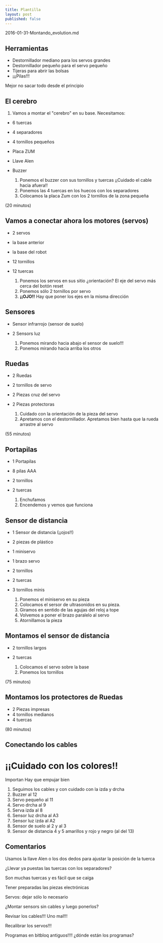 ```yaml
---
title: Plantilla
layout: post
published: false
---
```

2016-01-31-Montando_evolution.md

## Herramientas

* Destornillador mediano para los servos grandes
* Destornillador pequeño para el servo pequeño
* Tijeras para abrir las bolsas
* ¡¡¡Pilas!!!

Mejor no sacar todo desde el principio

## El cerebro

1. Vamos a montar el "cerebro" en su base. Necesitamos:
* 6 tuercas
* 4 separadores
* 4 tornillos pequeños
* Placa ZUM
* Llave Alen
* Buzzer



  1. Ponemos el buzzer con sus tornillos y tuercas ¡¡Cuidado el cable hacia afuera!!
  1. Ponemos las 4 tuercas en los huecos con los separadores
  1. Colocamos la placa Zum con los 2 tornillos de la zona pequeña

(20 minutos)

## Vamos a conectar ahora los motores (servos)
* 2 servos
* la base anterior
* la base del robot
* 12 tornillos
* 12 tuercas

  1. Ponemos los servos en sus sitio ¿orientación? El eje del servo más cerca del botón reset
  1. Ponemos sólo 2 tornillos por servo
  1. **¡¡OJO!!** Hay que poner los ejes en la misma dirección


## Sensores
* Sensor infrarrojo (sensor de suelo)
* 2 Sensors luz

  1. Ponemos mirando hacia abajo el sensor de suelo!!!
  1. Ponemos mirando hacia arriba los otros

## Ruedas
* 2 Ruedas
* 2 tornillos de servo
* 2 Piezas cruz del servo
* 2 Piezas protectoras

  1. Cuidado con la orientación de la pieza del servo
  1. Apretamos con el destornillador. Apretamos bien hasta que la rueda arrastre al servo

(55 minutos)

## Portapilas
* 1 Portapilas
* 8 pilas AAA
* 2 tornillos
* 2 tuercas

  1. Enchufamos
  1. Encendemos y vemos que funciona

## Sensor de distancia
* 1 Sensor de distancia (¡¡ojos!!)
* 2 piezas de plástico
* 1 miniservo
* 1 brazo servo
* 2 tornillos
* 2 tuercas
* 3 tornillos minis

  1. Ponemos el miniservo en su pieza
  1. Colocamos el sersor de ultrasonidos en su pieza.
  1. Giramos en sentido de las agujas del reloj a tope
  1. Volvemos a poner el brazo paralelo al servo
  1. Atornillamos la pieza

## Montamos el sensor de distancia
* 2 tornillos largos
* 2 tuercas

  1. Colocamos el servo sobre la base
  1. Ponemos los tornillos

(75 minutos)

## Montamos los protectores de Ruedas
* 2 Piezas impresas
* 4 tornillos medianos
* 4 tuercas

(80 minutos)

## Conectando los cables

# **¡¡Cuidado con los colores!!**
Importan
Hay que empujar bien

1. Seguimos los cables y con cuidado con la izda y drcha
1. Buzzer al 12
1. Servo pequeño al 11
1. Servo drcha al 9
1. Serva izda al 8
1. Sensor luz drcha al A3
1. Sensor luz izda al A2
1. Sensor de suelo al 2 y al 3
1. Sensor de distancia 4 y 5 amarillos y rojo y negro (al del 13)


## Comentarios

Usamos la llave Alen o los dos dedos para ajustar la posición de la tuerca

¿Llevar ya puestas las tuercas con los separadores?

Son muchas tuercas y es fácil que se caíga

Tener preparadas las piezas electrónicas

Servos: dejar sólo lo necesario

¿Montar sensors sin cables y luego ponerlos?

Revisar los cables!!! Uno mal!!!

Recalibrar los servos!!!

Programas  en bitbloq antiguos!!!! ¿dónde están los programas?
